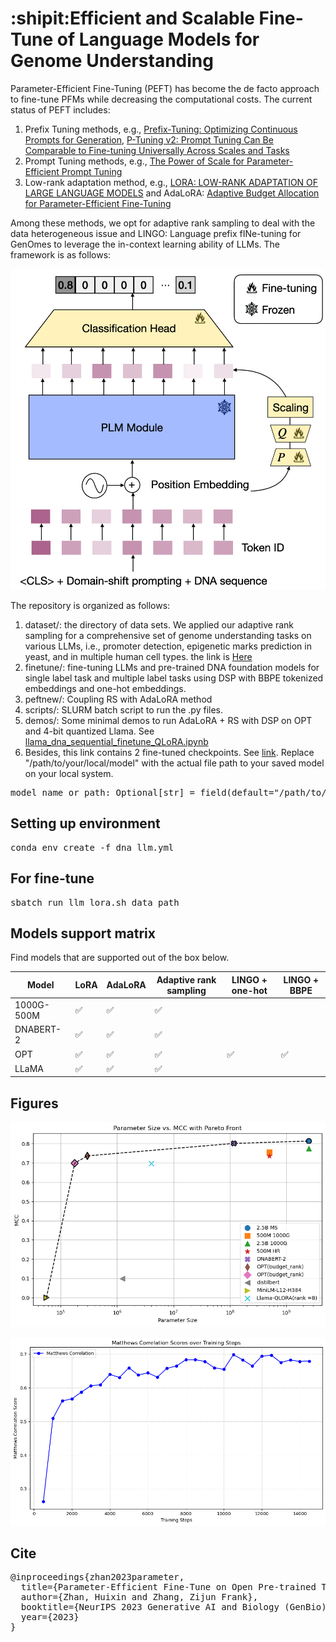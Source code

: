 # :shipit:Efficient and Scalable Fine-Tune of Language Models for Genome Understanding

Parameter-Efficient Fine-Tuning (PEFT) has become the de facto approach to fine-tune PFMs while decreasing the computational costs. The current status of PEFT includes:

1. Prefix Tuning methods, e.g., [Prefix-Tuning: Optimizing Continuous Prompts for Generation](https://aclanthology.org/2021.acl-long.353/), [P-Tuning v2: Prompt Tuning Can Be Comparable to Fine-tuning Universally Across Scales and Tasks](https://arxiv.org/pdf/2110.07602.pdf)
2. Prompt Tuning methods, e.g., [The Power of Scale for Parameter-Efficient Prompt Tuning](https://arxiv.org/abs/2104.08691)
3. Low-rank adaptation method, e.g.,  [LORA: LOW-RANK ADAPTATION OF LARGE LANGUAGE MODELS](https://arxiv.org/abs/2106.09685) and AdaLoRA: [Adaptive Budget Allocation for Parameter-Efficient Fine-Tuning](https://arxiv.org/abs/2303.10512)

Among these methods, we opt for adaptive rank sampling to deal with the data heterogeneous issue and LINGO: Language prefix fINe-tuning for GenOmes to leverage the in-context learning ability of LLMs. The framework is as follows:
<p align="center">
<img src="/figures/PLM_figure.png" alt="The framework" style="width:20cm; height:auto;"/>
</p>
<!-- ![image](/figures/PLM_figure.png) -->

The repository is organized as follows:

1. dataset/: the directory of data sets. We applied our adaptive rank sampling for a comprehensive set of genome understanding tasks on various LLMs, i.e., promoter detection, epigenetic marks prediction in yeast, and in multiple human cell types. the link is [Here](https://drive.google.com/drive/folders/12FAujYJIT-XR9PCKECvHmLEeTykLkmo9?usp=share_link)
2. finetune/: fine-tuning LLMs and pre-trained DNA foundation models for single label task and multiple label tasks using DSP with BBPE tokenized embeddings and one-hot embeddings.
3. peftnew/: Coupling RS with AdaLoRA method
4. scripts/: SLURM batch script to run the .py files.
5. demos/: Some minimal demos to run AdaLoRA + RS with DSP on OPT and 4-bit quantized Llama. See [llama_dna_sequential_finetune_QLoRA.ipynb](https://github.com/zhanglab-aim/LINGO/blob/main/llama_dna_sequential_finetune_QLoRA.ipynb)
6. Besides, this link contains 2 fine-tuned checkpoints. See [link](https://drive.google.com/drive/folders/1pDPujSbqzOVxz8OeWtzOTgvjOKInC4nV?usp=share_link). Replace "/path/to/your/local/model" with the actual file path to your saved model on your local system. 
<pre>
model_name_or_path: Optional[str] = field(default="/path/to/your/local/model")
</pre>

## Setting up environment 
<pre>
conda env create -f dna_llm.yml
</pre>

## For fine-tune
<pre>
sbatch run_llm_lora.sh data_path
</pre>

## Models support matrix

Find models that are supported out of the box below. 

| Model           | LoRA | AdaLoRA  | Adaptive rank sampling | LINGO + one-hot | LINGO + BBPE|
|-----------------|------|----------|--------------|--------------------------------|-----------------------------|
| 1000G-500M      | ✅   | ✅       | ✅           |                                |                           |
| DNABERT-2       | ✅   | ✅       | ✅           |                                |                           |
| OPT             | ✅   | ✅       | ✅           | ✅                             | ✅                          |
| LLaMA           | ✅   | ✅       | ✅           |                                |                             |



## Figures
<p align="center">
<img src="/figures/pareto_front.png" alt="The Pareto front" style="width:20cm; height:auto;"/>
</p>
<p align="center">
<img src="/figures/mcc.png" alt="The MCC Changes over time" style="width:20cm; height:auto;"/>
</p>
<!-- ![The Pareto front](/figures/pareto_front.png) -->
<!-- ![The MCC Changes over time](/figures/mcc.png) -->

## Cite
<pre>
@inproceedings{zhan2023parameter,
  title={Parameter-Efficient Fine-Tune on Open Pre-trained Transformers for Genomic Sequence},
  author={Zhan, Huixin and Zhang, Zijun Frank},
  booktitle={NeurIPS 2023 Generative AI and Biology (GenBio) Workshop},
  year={2023}
}
</pre>

